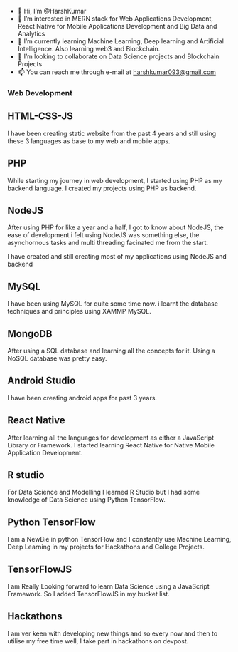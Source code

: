 - 👋 Hi, I’m @HarshKumar
- 👀 I’m interested in MERN stack for Web Applications Development, React Native for Mobile Applications Development and Big Data and Analytics
- 🌱 I’m currently learning Machine Learning, Deep learning and Artificial Intelligence. Also learning web3 and Blockchain.
- 💞️ I’m looking to collaborate on Data Science projects and Blockchain Projects
- 📫 You can reach me through e-mail at harshkumar093@gmail.com


### Web Development
## HTML-CSS-JS
I have been creating static website from the past 4 years and still using these 3 languages as base to my web and mobile apps.

## PHP
While starting my journey in web development, I started using PHP as my backend language. I created my projects using PHP as backend.

## NodeJS
After using PHP for like a year and a half, I got to know about NodeJS, the ease of development i felt using NodeJS was something else, the asynchornous tasks 
and multi threading facinated me from the start.

I have created and still creating most of my applications using NodeJS and backend

## MySQL
I have been using MySQL for quite some time now. i learnt the database techniques and principles using XAMMP MySQL.

## MongoDB
After using a SQL database and learning all the concepts for it. Using a NoSQL database was pretty easy.

## Android Studio
I have been creating android apps for past 3 years.

## React Native
After learning all the languages for development as either a JavaScript Library or Framework. I started learning React Native for Native Mobile Application Development.

## R studio
For Data Science and Modelling I learned R Studio but I had some knowledge of Data Science using Python TensorFlow.

## Python TensorFlow
I am a NewBie in python TensorFlow and I constantly use Machine Learning, Deep Learning in my projects for Hackathons and College Projects.

## TensorFlowJS
I am Really Looking forward to learn Data Science using a JavaScript Framework. So I added TensorFlowJS in my bucket list.

## Hackathons
I am ver keen with developing new things and so every now and then to utilise my free time well, I take part in hackathons on devpost.
<!---
harshkumar093/harshkumar093 is a ✨ special ✨ repository because its `README.md` (this file) appears on your GitHub profile.
You can click the Preview link to take a look at your changes.
--->
